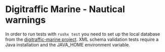 # Digitraffic Marine - Nautical warnings

In order to run tests with `rushx test` you need to set up the local database
from the
[digitraffic-marine project](https://github.com/tmfg/digitraffic-marine). XML
schema validation tests require a Java installation and the JAVA_HOME
environment variable.
